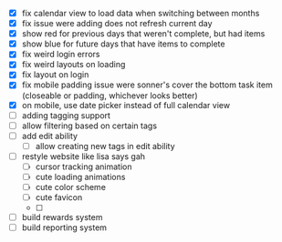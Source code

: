 - [x] fix calendar view to load data when switching between months
- [x] fix issue were adding does not refresh current day
- [x] show red for previous days that weren't complete, but had items
- [x] show blue for future days that have items to complete
- [x] fix weird login errors
- [x] fix weird layouts on loading
- [x] fix layout on login
- [x] fix mobile padding issue were sonner's cover the bottom task item (closeable or padding, whichever looks better)
- [x] on mobile, use date picker instead of full calendar view
- [ ] adding tagging support
- [ ] allow filtering based on certain tags
- [ ] add edit ability
    - [ ] allow creating new tags in edit ability

- [ ] restyle website like lisa says gah
    - [ ] cursor tracking animation
    - [ ] cute loading animations
    - [ ] cute color scheme
    - [ ] cute favicon
    - [ ] 


- [ ] build rewards system
- [ ] build reporting system